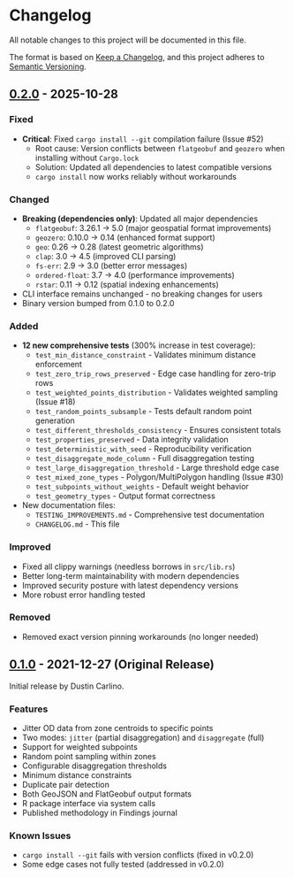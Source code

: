 # Changelog

All notable changes to this project will be documented in this file.

The format is based on [Keep a Changelog](https://keepachangelog.com/en/1.0.0/),
and this project adheres to [Semantic Versioning](https://semver.org/spec/v2.0.0.html).

## [0.2.0] - 2025-10-28

### Fixed
- **Critical**: Fixed `cargo install --git` compilation failure (Issue #52)
  - Root cause: Version conflicts between `flatgeobuf` and `geozero` when installing without `Cargo.lock`
  - Solution: Updated all dependencies to latest compatible versions
  - `cargo install` now works reliably without workarounds

### Changed
- **Breaking (dependencies only)**: Updated all major dependencies
  - `flatgeobuf`: 3.26.1 → 5.0 (major geospatial format improvements)
  - `geozero`: 0.10.0 → 0.14 (enhanced format support)
  - `geo`: 0.26 → 0.28 (latest geometric algorithms)
  - `clap`: 3.0 → 4.5 (improved CLI parsing)
  - `fs-err`: 2.9 → 3.0 (better error messages)
  - `ordered-float`: 3.7 → 4.0 (performance improvements)
  - `rstar`: 0.11 → 0.12 (spatial indexing enhancements)
- CLI interface remains unchanged - no breaking changes for users
- Binary version bumped from 0.1.0 to 0.2.0

### Added
- **12 new comprehensive tests** (300% increase in test coverage):
  - `test_min_distance_constraint` - Validates minimum distance enforcement
  - `test_zero_trip_rows_preserved` - Edge case handling for zero-trip rows
  - `test_weighted_points_distribution` - Validates weighted sampling (Issue #18)
  - `test_random_points_subsample` - Tests default random point generation
  - `test_different_thresholds_consistency` - Ensures consistent totals
  - `test_properties_preserved` - Data integrity validation
  - `test_deterministic_with_seed` - Reproducibility verification
  - `test_disaggregate_mode_column` - Full disaggregation testing
  - `test_large_disaggregation_threshold` - Large threshold edge case
  - `test_mixed_zone_types` - Polygon/MultiPolygon handling (Issue #30)
  - `test_subpoints_without_weights` - Default weight behavior
  - `test_geometry_types` - Output format correctness
- New documentation files:
  - `TESTING_IMPROVEMENTS.md` - Comprehensive test documentation
  - `CHANGELOG.md` - This file
  
### Improved
- Fixed all clippy warnings (needless borrows in `src/lib.rs`)
- Better long-term maintainability with modern dependencies
- Improved security posture with latest dependency versions
- More robust error handling tested

### Removed
- Removed exact version pinning workarounds (no longer needed)

## [0.1.0] - 2021-12-27 (Original Release)

Initial release by Dustin Carlino.

### Features
- Jitter OD data from zone centroids to specific points
- Two modes: `jitter` (partial disaggregation) and `disaggregate` (full)
- Support for weighted subpoints
- Random point sampling within zones
- Configurable disaggregation thresholds
- Minimum distance constraints
- Duplicate pair detection
- Both GeoJSON and FlatGeobuf output formats
- R package interface via system calls
- Published methodology in Findings journal

### Known Issues
- `cargo install --git` fails with version conflicts (fixed in v0.2.0)
- Some edge cases not fully tested (addressed in v0.2.0)

[0.2.0]: https://github.com/itsleeds/odjitter/compare/main...v0.2.0
[0.1.0]: https://github.com/itsleeds/odjitter/releases/tag/v0.1.0
